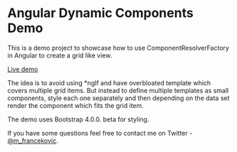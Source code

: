 # Angular Dynamic Components Demo

This is a demo project to showcase how to use ComponentResolverFactory in Angular to create a grid
like view.

[Live demo](https://mfrancekovic.github.io/angular-dynamic-components-demo/)

The idea is to avoid using *ngIf and have overbloated template which covers multiple grid items. But instead to define
multiple templates as small components, style each one separately and then depending on the data set render the component
which fits the grid item.

The demo uses Bootstrap 4.0.0. beta for styling.

If you have some questions feel free to contact me on Twitter - [@m_francekovic](https://twitter.com/m_francekovic).
